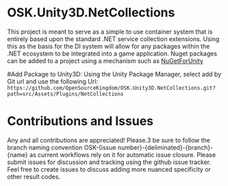 # OSK.Unity3D.NetCollections
This project is meant to serve as a simple to use container system that is entirely based upon the standard .NET service collection extensions. Using this as the basis for the DI system will allow for any packages within the .NET ecosystem to be integrated into a game application. Nuget packages can be added to a project using a mechanism such as [NuGetForUnity](https://github.com/GlitchEnzo/NuGetForUnity)

#Add Package to Unity3D:
Using the Unity Package Manager, select add by Git url and use the following Url:
`https://github.com/OpenSourceKingdom/OSK.Unity3D.NetCollections.git?path=src/Assets/Plugins/NetCollections`

# Contributions and Issues
Any and all contributions are appreciated! Please.3 be sure to follow the branch naming convention OSK-{issue number}-{deliminated}-{branch}-{name} as current workflows rely on it for automatic issue closure. Please submit issues for discussion and tracking using the github issue tracker. Feel free to create issues to discuss adding more nuanced specificity or other result codes.

